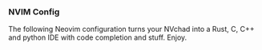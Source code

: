 ### NVIM Config

The following Neovim configuration turns your NVchad into a Rust, C, C++ and python IDE with code completion and stuff. Enjoy.
